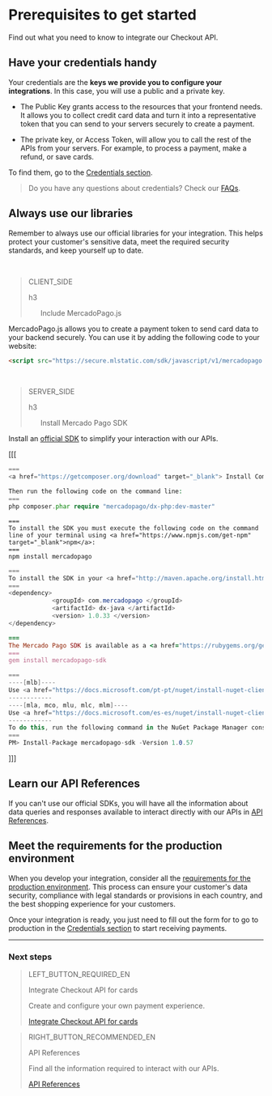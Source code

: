# Prerequisites to get started

Find out what you need to know to integrate our Checkout API.

## Have your credentials handy
Your credentials are the **keys we provide you to configure your integrations**. In this case, you will use a public and a private key.

* The Public Key grants access to the resources that your frontend needs. It allows you to collect credit card data and turn it into a representative token that you can send to your servers securely to create a payment.

* The private key, or Access Token, will allow you to call the rest of the APIs from your servers. For example, to process a payment, make a refund, or save cards.

To find them, go to the [Credentials section]([FAKER][CREDENTIALS][URL]).

> Do you have any questions about credentials? Check our [FAQs](https://www.mercadopago[FAKER][URL][DOMAIN]/developers/en/guides/resources/faqs/credentials/).


## Always use our libraries
Remember to always use our official libraries for your integration. This helps protect your customer's sensitive data, meet the required security standards, and keep yourself up to date.

<br>

> CLIENT_SIDE
>
> h3
>
> &nbsp;&nbsp;&nbsp;&nbsp;&nbsp;&nbsp;Include MercadoPago.js

MercadoPago.js allows you to create a payment token to send card data to your backend securely. You can use it by adding the following code to your website:

```html
<script src="https://secure.mlstatic.com/sdk/javascript/v1/mercadopago.js"></script>
```

<br>

> SERVER_SIDE
>
> h3
>
> &nbsp;&nbsp;&nbsp;&nbsp;&nbsp;&nbsp;Install Mercado Pago SDK

Install an [official SDK](https://www.mercadopago[FAKER][URL][DOMAIN]/developers/en/guides/sdks) to simplify your interaction with our APIs.

[[[
```php
===
<a href="https://getcomposer.org/download" target="_blank"> Install Composer</a> to use the SDK.

Then run the following code on the command line:
===
php composer.phar require "mercadopago/dx-php:dev-master"
```
```node
===
To install the SDK you must execute the following code on the command line of your terminal using <a href="https://www.npmjs.com/get-npm" target="_blank">npm</a>:
===
npm install mercadopago
```
```java
===
To install the SDK in your <a href="http://maven.apache.org/install.html" target="_blank"> Maven </a> project, add the following dependency in your pom.xml file and then run ´maven install´.
===
<dependency>
            <groupId> com.mercadopago </groupId>
            <artifactId> dx-java </artifactId>
            <version> 1.0.33 </version>
</dependency>
```
```ruby
===
The Mercado Pago SDK is available as a <a href="https://rubygems.org/gems/mercadopago-sdk" target="_blank"> gema</a>, to install it you must execute the following code on the command line:
===
gem install mercadopago-sdk
```
```csharp
===
----[mlb]----
Use <a href="https://docs.microsoft.com/pt-pt/nuget/install-nuget-client-tools" target="_blank"> NuGet</a> to install the Mercado Pago SDK .NET.
------------
----[mla, mco, mlu, mlc, mlm]----
Use <a href="https://docs.microsoft.com/es-es/nuget/install-nuget-client-tools" target="_blank"> NuGet</a> to install the Mercado Pago SDK .NET.
------------
To do this, run the following command in the NuGet Package Manager console:
===
PM> Install-Package mercadopago-sdk -Version 1.0.57
```
]]]

## Learn our API References

If you can't use our official SDKs, you will have all the information about data queries and responses available to interact directly with our APIs in [API References](https://www.mercadopago[FAKER][URL][DOMAIN]/developers/en/reference/payments/_payments/post/).

## Meet the requirements for the production environment

When you develop your integration, consider all the [requirements for the production environment](https://www.mercadopago[FAKER][URL][DOMAIN]/developers/en/guides/online-payments/checkout-api/goto-production/). This process can ensure your customer's data security, compliance with legal standards or provisions in each country, and the best shopping experience for your customers.

Once your integration is ready, you just need to fill out the form for to go to production in the [Credentials section]([FAKER][CREDENTIALS][URL]) to start receiving payments.


---
### Next steps

> LEFT_BUTTON_REQUIRED_EN
>
> Integrate Checkout API for cards
>
> Create and configure your own payment experience.
>
> [Integrate Checkout API for cards](https://www.mercadopago[FAKER][URL][DOMAIN]/developers/en/guides/online-payments/checkout-api/receiving-payment-by-card/receiving-payment-by-card/)


> RIGHT_BUTTON_RECOMMENDED_EN
>
> API References
>
> Find all the information required to interact with our APIs.
>
> [API References](https://www.mercadopago[FAKER][URL][DOMAIN]/developers/en/reference/)